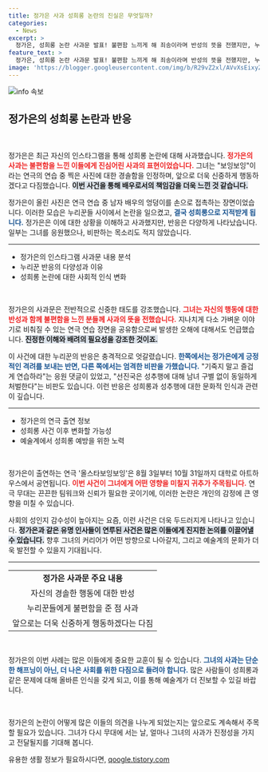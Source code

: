 ```yaml
---
title: 정가은 사과 성희롱 논란의 진실은 무엇일까?
categories:
  - News
excerpt: >
  정가은, 성희롱 논란 사과문 발표! 불편함 느끼게 해 죄송이라며 반성의 뜻을 전했지만, 누리꾼들은 엇갈린 반응을 보이고 있어 관심이 집중되고 있습니다.
feature_text: >
  정가은, 성희롱 논란 사과문 발표! 불편함 느끼게 해 죄송이라며 반성의 뜻을 전했지만, 누리꾼들은 엇갈린 반응을 보이고 있어 관심이 집중되고 있습니다.
image: 'https://blogger.googleusercontent.com/img/b/R29vZ2xl/AVvXsEixyZcFfHzMRdzZMjFBmAUKJYCLCGyLL1o632UiGVXcaFdKo_bkvkuCioo0uUKlGfBVcT3P84aROyZIXSBEx3Aw5nCQ3pTgDom1WDC4m8eifvWiAmWEEVb4x6G_l8C0QH225ldMjyaFvpxGEBGNO37VmDTDMHGhJPq73UglMfDca1-0aw/s1600/blogspot.png'
---
```


<p><img src="https://blogger.googleusercontent.com/img/b/R29vZ2xl/AVvXsEixyZcFfHzMRdzZMjFBmAUKJYCLCGyLL1o632UiGVXcaFdKo_bkvkuCioo0uUKlGfBVcT3P84aROyZIXSBEx3Aw5nCQ3pTgDom1WDC4m8eifvWiAmWEEVb4x6G_l8C0QH225ldMjyaFvpxGEBGNO37VmDTDMHGhJPq73UglMfDca1-0aw/s1600/blogspot.png" alt="info 속보" /></p>

<h2 data-ke-size="size26">정가은의 성희롱 논란과 반응</h2>

<p data-ke-size="size16">&nbsp;</p>

<p>정가은은 최근 자신의 인스타그램을 통해 성희롱 논란에 대해 사과했습니다. <b><span style="color: #ee2323;">정가은의 사과는 불편함을 느낀 이들에게 진심어린 사과의 표현이었습니다.</span></b> 그녀는 "보잉보잉"이라는 연극의 연습 중 찍은 사진에 대한 경솔함을 인정하며, 앞으로 더욱 신중하게 행동하겠다고 다짐했습니다. <b><span style="background-color: #21538527;">이번 사건을 통해 배우로서의 책임감을 더욱 느낀 것 같습니다.</span></b></p>

<p>정가은이 올린 사진은 연극 연습 중 남자 배우의 엉덩이를 손으로 접촉하는 장면이었습니다. 이러한 모습은 누리꾼들 사이에서 논란을 일으켰고, <b><span style="color: #1a5490;">결국 성희롱으로 지적받게 됩니다.</span></b> 정가은은 이에 대한 상황을 이해하고 사과했지만, 반응은 다양하게 나타났습니다. 일부는 그녀를 응원했으나, 비판하는 목소리도 적지 않았습니다.</p>

<hr>

<ul>
<li>정가은의 인스타그램 사과문 내용 분석</li>
<li>누리꾼 반응의 다양성과 이유</li>
<li>성희롱 논란에 대한 사회적 인식 변화</li>
</ul>

<p data-ke-size="size16">&nbsp;</p>

<p>정가은의 사과문은 전반적으로 신중한 태도를 강조했습니다. <b><span style="color: #ee2323;">그녀는 자신의 행동에 대한 반성과 함께 불편함을 느낀 분들께 사과의 뜻을 전했습니다.</span></b> 지나치게 다소 가벼운 이야기로 비춰질 수 있는 연극 연습 장면을 공유함으로써 발생한 오해에 대해서도 언급했습니다. <b><span style="background-color: #21538527;">진정한 이해와 배려의 필요성을 강조한 것이죠.</span></b> </p>

<p>이 사건에 대한 누리꾼의 반응은 충격적으로 엇갈렸습니다. <b><span style="color: #1a5490;">한쪽에서는 정가은에게 긍정적인 격려를 보내는 반면, 다른 쪽에서는 엄격한 비판을 가했습니다.</span></b> 
"기죽지 말고 즐겁게 연습하라"는 응원 댓글이 있었고, "선진국은 성추행에 대해 남녀 구별 없이 동일하게 처벌한다"는 비판도 있습니다. 이런 반응은 성희롱과 성추행에 대한 문화적 인식과 관련이 깊습니다.</p>

<hr>

<ul>
<li>정가은의 연극 출연 정보</li>
<li>성희롱 사건 이후 변화할 가능성</li>
<li>예술계에서 성희롱 예방을 위한 노력</li>
</ul>

<p data-ke-size="size16">&nbsp;</p>

<p>정가은이 출연하는 연극 '올스타보잉보잉'은 8월 3일부터 10월 31일까지 대학로 아트하우스에서 공연됩니다. <b><span style="color: #ee2323;">이번 사건이 그녀에게 어떤 영향을 미칠지 귀추가 주목됩니다.</span></b> 연극 무대는 끈끈한 팀워크와 신뢰가 필요한 곳이기에, 이러한 논란은 개인의 감정에 큰 영향을 미칠 수 있습니다. </p>

<p>사회의 성인지 감수성이 높아지는 요즘, 이런 사건은 더욱 두드러지게 나타나고 있습니다. <b><span style="background-color: #21538527;">정가은과 같은 유명 인사들이 연루된 사건은 많은 이들에게 진지한 논의를 이끌어낼 수 있습니다.</span></b> 향후 그녀의 커리어가 어떤 방향으로 나아갈지, 그리고 예술계의 문화가 더욱 발전할 수 있을지 기대됩니다.</p>

<hr>

<table>
<tr>
<td style="text-align: center; height: 17px;"><b>정가은 사과문 주요 내용</b></td>
</tr>
<tr>
<td style="text-align: center; height: 17px;">자신의 경솔한 행동에 대한 반성</td>
</tr>
<tr>
<td style="text-align: center; height: 17px;">누리꾼들에게 불편함을 준 점 사과</td>
</tr>
<tr>
<td style="text-align: center; height: 17px;">앞으로는 더욱 신중하게 행동하겠다는 다짐</td>
</tr>
</table>

<p data-ke-size="size16">&nbsp;</p>

<p>정가은의 이번 사례는 많은 이들에게 중요한 교훈이 될 수 있습니다. <b><span style="color: #1a5490;">그녀의 사과는 단순한 해프닝이 아닌, 더 나은 사회를 위한 다짐으로 들려야 합니다.</span></b> 많은 사람들이 성희롱과 같은 문제에 대해 올바른 인식을 갖게 되고, 이를 통해 예술계가 더 진보할 수 있길 바랍니다. </p>

<p data-ke-size="size16">&nbsp;</p>

<p>정가은의 논란이 어떻게 많은 이들의 의견을 나누게 되었는지는 앞으로도 계속해서 주목할 필요가 있습니다. 그녀가 다시 무대에 서는 날, 얼마나 그녀의 사과가 진정성을 가지고 전달될지를 기대해 봅니다.</p>
유용한 생활 정보가 필요하시다면, <a href="https://qoogle.tistory.com" rel="dofollow">qoogle.tistory.com</a>



